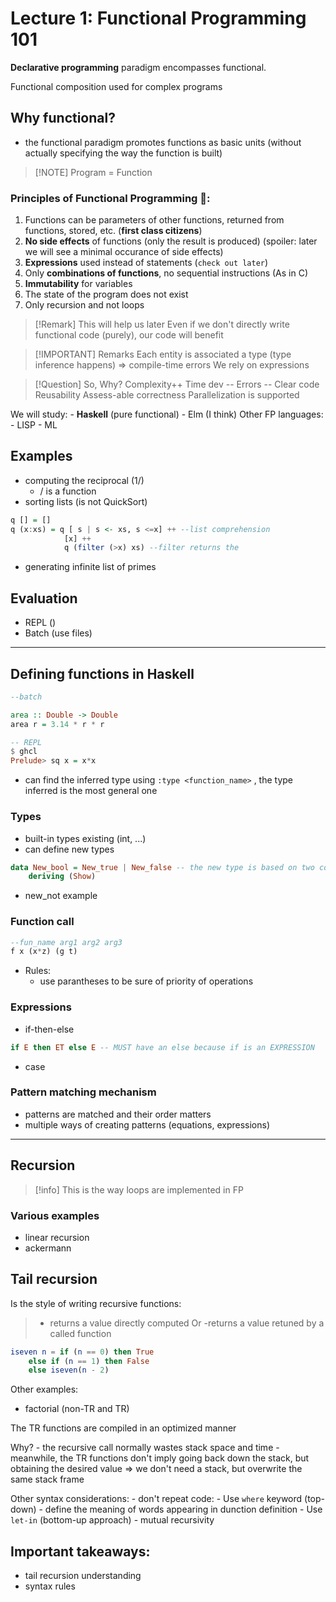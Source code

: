 # Lecture 1: Functional Programming 101

**Declarative programming** paradigm encompasses functional.

Functional composition used for complex programs

## Why functional?
- the functional paradigm promotes functions as basic units (without actually specifying the way the function is built)

>[!NOTE] Program = Function

### Principles of Functional Programming 🧠:
1. Functions can be parameters of other functions, returned from functions, stored, etc. (**first class citizens**)
2. **No side effects** of functions (only the result is produced) (spoiler: later we will see a minimal occurance of side effects)
3. **Expressions** used instead of statements (`check out later`)
4. Only **combinations of functions**, no sequential instructions (As in C)
5. **Immutability** for variables
6. The state of the program does not exist
7. Only recursion and not loops

>[!Remark] This will help us later
>Even if we don't directly write functional code (purely), our code will benefit

>[!IMPORTANT] Remarks
>Each entity is associated a type (type inference happens) => compile-time errors
>We rely on expressions

> [!Question] So, Why?
> Complexity++
> Time dev --
> Errors --
> Clear code
> Reusability
> Assess-able correctness
> Parallelization is supported

We will study:
	- **Haskell** (pure functional)
	- Elm (I think)
Other FP languages:
	- LISP
	- ML

## Examples
- computing the reciprocal (1/)
	- / is a function
- sorting lists (is not QuickSort)
```haskell
q [] = []
q (x:xs) = q [ s | s <- xs, s <=x] ++ --list comprehension
			[x] ++
			q (filter (>x) xs) --filter returns the
```
- generating infinite list of primes

## Evaluation
- REPL ()
- Batch (use files)

---

## Defining functions in Haskell

```haskell
--batch

area :: Double -> Double
area r = 3.14 * r * r

-- REPL
$ ghcl
Prelude> sq x = x*x
```

- can find the inferred type using `:type <function_name>` , the type inferred is the most general one 

### Types
- built-in types existing (int, ...)
- can define new types

```haskell
data New_bool = New_true | New_false -- the new type is based on two constructors, the New_bool can be displayed on a screen
	deriving (Show)
```

- new_not example

### Function call
```haskell
--fun_name arg1 arg2 arg3
f x (x*z) (g t)
```

- Rules:
	- use parantheses to be sure of priority of operations

### Expressions
- if-then-else
```haskell
if E then ET else E -- MUST have an else because if is an EXPRESSION
```

- case

### Pattern matching mechanism
- patterns are matched and their order matters
- multiple ways of creating patterns (equations, expressions)

---

## Recursion

>[!info] This is the way loops are implemented in FP

### Various examples
- linear recursion
- ackermann 

## Tail recursion
Is the style of writing recursive functions:
> - returns a value directly computed 
Or
 -returns a value retuned by a called function


```elm
iseven n = if (n == 0) then True
	else if (n == 1) then False
	else iseven(n - 2)
```

Other examples:
- factorial (non-TR and TR)

The TR functions are compiled in an optimized manner

Why?
	- the recursive call normally wastes stack space and time
	- meanwhile, the TR functions don't imply going back down the stack, but obtaining the desired value $\Rightarrow$ we don't need a stack, but overwrite the same stack frame

Other syntax considerations:
	- don't repeat code:
		- Use `where` keyword (top-down) - define the meaning of words appearing in dunction definition
		- Use `let-in` (bottom-up approach)
	- mutual recursivity

## Important takeaways:
- tail recursion understanding
- syntax rules
